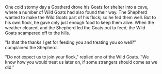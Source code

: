 One cold stormy day a Goatherd drove his Goats for shelter into a
cave, where a number of Wild Goats had also found their way. The
Shepherd wanted to make the Wild Goats part of his flock; so he
fed them well. But to his own flock, he gave only just enough
food to keep them alive. When the weather cleared, and the
Shepherd led the Goats out to feed, the Wild Goats scampered off
to the hills.

"Is that the thanks I get for feeding you and treating you so
well?" complained the Shepherd.

"Do not expect us to join your flock," replied one of the Wild
Goats. "We know how you would treat us later on, if some
strangers should come as we did."
